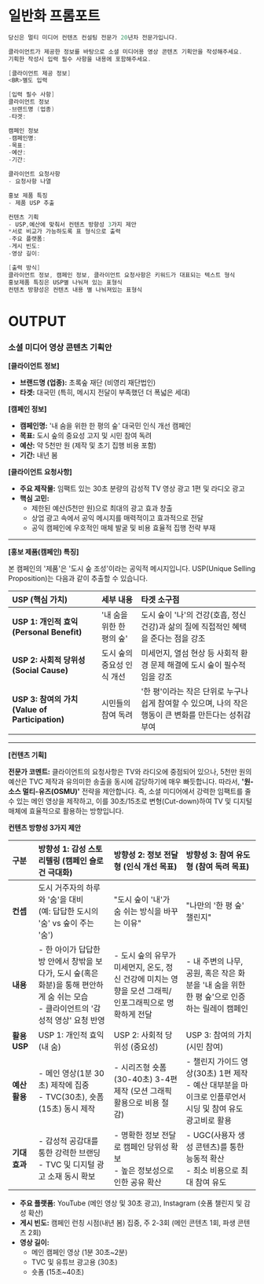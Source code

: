 # 일반화 프롬포트
```c++
당신은 멀티 미디어 컨텐츠 컨설팅 전문가 20년차 전문가입니다.

클라이언트가 제공한 정보를 바탕으로 소셜 미디어용 영상 콘텐츠 기획안을 작성해주세요.
기획한 작성시 입력 필수 사항을 내용에 포함해주세요.

[클라이언트 제공 정보]
<BR>별도 입력

[입력 필수 사항]
클라이언트 정보
-브랜드명 (업종) 
-타겟: 

캠페인 정보
-캠페인명:  
-목표: 
-예산: 
-기간: 

클라이언트 요청사항
- 요청사항 나열

홍보 제품 특징
- 제품 USP 추출

컨텐츠 기획
- USP,예산에 맞춰서 컨텐츠 방향성 3가지 제안 
*서로 비교가 가능하도록 표 형식으로 출력
-주요 플랫폼: 
-게시 빈도: 
-영상 길이: 

[출력 방식] 
클라이언트 정보, 캠페인 정보, 클라이언트 요청사항은 키워드가 대표되는 텍스트 형식
홍보제품 특징은 USP별 나눠져 있는 표형식
컨텐츠 방향성은 컨텐츠 내용 별 나눠져있는 표형식
```


# OUTPUT
### 소셜 미디어 영상 콘텐츠 기획안

**[클라이언트 정보]**
* **브랜드명 (업종):** 초록숲 재단 (비영리 재단법인)
* **타겟:** 대국민 (특히, 메시지 전달이 부족했던 더 폭넓은 세대)

**[캠페인 정보]**
* **캠페인명:** '내 숨을 위한 한 평의 숲' 대국민 인식 개선 캠페인
* **목표:** 도시 숲의 중요성 고지 및 시민 참여 독려
* **예산:** 약 5천만 원 (제작 및 초기 집행 비용 포함)
* **기간:** 내년 봄

**[클라이언트 요청사항]**
* **주요 제작물:** 임팩트 있는 30초 분량의 감성적 TV 영상 광고 1편 및 라디오 광고
* **핵심 고민:**
    * 제한된 예산(5천만 원)으로 최대의 광고 효과 창출
    * 상업 광고 속에서 공익 메시지를 매력적이고 효과적으로 전달
    * 공익 캠페인에 우호적인 매체 발굴 및 비용 효율적 집행 전략 부재

---

**[홍보 제품(캠페인) 특징]**

본 캠페인의 '제품'은 '도시 숲 조성'이라는 공익적 메시지입니다. USP(Unique Selling Proposition)는 다음과 같이 추출할 수 있습니다.

| USP (핵심 가치) | 세부 내용 | 타겟 소구점 |
| :--- | :--- | :--- |
| **USP 1: 개인적 효익 (Personal Benefit)** | '내 숨을 위한 한 평의 숲' | 도시 숲이 '나'의 건강(호흡, 정신 건강)과 삶의 질에 직접적인 혜택을 준다는 점을 강조 |
| **USP 2: 사회적 당위성 (Social Cause)** | 도시 숲의 중요성 인식 개선 | 미세먼지, 열섬 현상 등 사회적 환경 문제 해결에 도시 숲이 필수적임을 강조 |
| **USP 3: 참여의 가치 (Value of Participation)** | 시민들의 참여 독려 | '한 평'이라는 작은 단위로 누구나 쉽게 참여할 수 있으며, 나의 작은 행동이 큰 변화를 만든다는 성취감 부여 |

---

**[컨텐츠 기획]**

**전문가 코멘트:** 클라이언트의 요청사항은 TV와 라디오에 중점되어 있으나, 5천만 원의 예산은 TVC 제작과 유의미한 송출을 동시에 감당하기에 매우 빠듯합니다.
따라서, **'원-소스 멀티-유즈(OSMU)'** 전략을 제안합니다. 즉, 소셜 미디어에서 강력한 임팩트를 줄 수 있는 메인 영상을 제작하고, 이를 30초/15초로 변형(Cut-down)하여 TV 및 디지털 매체에 효율적으로 활용하는 방향입니다.

**컨텐츠 방향성 3가지 제안**

| 구분 | 방향성 1: 감성 스토리텔링 (캠페인 슬로건 극대화) | 방향성 2: 정보 전달형 (인식 개선 목표) | 방향성 3: 참여 유도형 (참여 독려 목표) |
| :--- | :--- | :--- | :--- |
| **컨셉** | 도시 거주자의 하루와 '숨'을 대비<br/>(예: 답답한 도시의 '숨' vs 숲이 주는 '숨') | "도시 숲이 '내'가 숨 쉬는 방식을 바꾸는 이유" | "나만의 '한 평 숲' 챌린지" |
| **내용** | - 한 아이가 답답한 방 안에서 창밖을 보다가, 도시 숲(혹은 화분)을 통해 편안하게 숨 쉬는 모습<br/>- 클라이언트의 '감성적 영상' 요청 반영 | - 도시 숲의 유무가 미세먼지, 온도, 정신 건강에 미치는 영향을 모션 그래픽/인포그래픽으로 명확하게 전달 | - 내 주변의 나무, 공원, 혹은 작은 화분을 '내 숨을 위한 한 평 숲'으로 인증하는 릴레이 캠페인 |
| **활용 USP** | USP 1: 개인적 효익 (내 숨) | USP 2: 사회적 당위성 (중요성) | USP 3: 참여의 가치 (시민 참여) |
| **예산 활용** | - 메인 영상(1분 30초) 제작에 집중<br/>- TVC(30초), 숏폼(15초) 동시 제작 | - 시리즈형 숏폼(30-40초) 3-4편 제작 (모션 그래픽 활용으로 비용 절감) | - 챌린지 가이드 영상(30초) 1편 제작<br/>- 예산 대부분을 마이크로 인플루언서 시딩 및 참여 유도 광고비로 활용 |
| **기대 효과** | - 감성적 공감대를 통한 강력한 브랜딩<br/>- TVC 및 디지털 광고 소재 동시 확보 | - 명확한 정보 전달로 캠페인 당위성 확보<br/>- 높은 정보성으로 인한 공유 확산 | - UGC(사용자 생성 콘텐츠)를 통한 능동적 확산<br/>- 최소 비용으로 최대 참여 유도 |

* **주요 플랫폼:** YouTube (메인 영상 및 30초 광고), Instagram (숏폼 챌린지 및 감성 확산)
* **게시 빈도:** 캠페인 런칭 시점(내년 봄) 집중, 주 2-3회 (메인 콘텐츠 1회, 파생 콘텐츠 2회)
* **영상 길이:**
    * 메인 캠페인 영상 (1분 30초~2분)
    * TVC 및 유튜브 광고용 (30초)
    * 숏폼 (15초~40초)